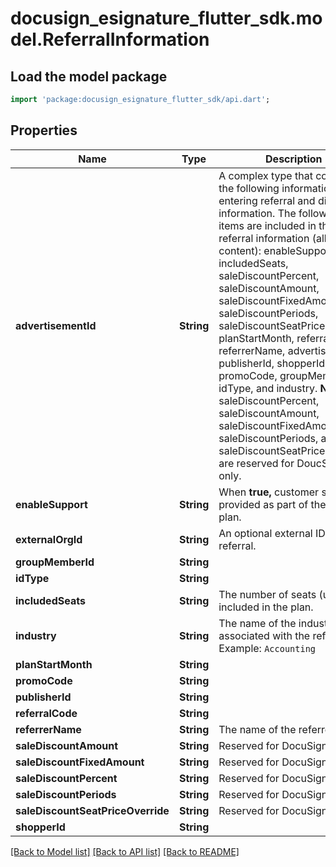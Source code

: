 # docusign_esignature_flutter_sdk.model.ReferralInformation

## Load the model package
```dart
import 'package:docusign_esignature_flutter_sdk/api.dart';
```

## Properties
Name | Type | Description | Notes
------------ | ------------- | ------------- | -------------
**advertisementId** | **String** | A complex type that contains the following information for entering referral and discount information. The following items are included in the referral information (all string content): enableSupport, includedSeats, saleDiscountPercent, saleDiscountAmount, saleDiscountFixedAmount, saleDiscountPeriods, saleDiscountSeatPriceOverride, planStartMonth, referralCode, referrerName, advertisementId, publisherId, shopperId, promoCode, groupMemberId, idType, and industry.  **Note:** saleDiscountPercent, saleDiscountAmount, saleDiscountFixedAmount, saleDiscountPeriods, and saleDiscountSeatPriceOverride are reserved for DoucSign use only.  | [optional] 
**enableSupport** | **String** | When **true,** customer support is provided as part of the account plan. | [optional] 
**externalOrgId** | **String** | An optional external ID for the referral. | [optional] 
**groupMemberId** | **String** |  | [optional] 
**idType** | **String** |  | [optional] 
**includedSeats** | **String** | The number of seats (users) included in the plan. | [optional] 
**industry** | **String** | The name of the industry associated with the referral.   Example: `Accounting` | [optional] 
**planStartMonth** | **String** |  | [optional] 
**promoCode** | **String** |  | [optional] 
**publisherId** | **String** |  | [optional] 
**referralCode** | **String** |  | [optional] 
**referrerName** | **String** | The name of the referrer. | [optional] 
**saleDiscountAmount** | **String** | Reserved for DocuSign. | [optional] 
**saleDiscountFixedAmount** | **String** | Reserved for DocuSign. | [optional] 
**saleDiscountPercent** | **String** | Reserved for DocuSign. | [optional] 
**saleDiscountPeriods** | **String** | Reserved for DocuSign. | [optional] 
**saleDiscountSeatPriceOverride** | **String** | Reserved for DocuSign. | [optional] 
**shopperId** | **String** |  | [optional] 

[[Back to Model list]](../README.md#documentation-for-models) [[Back to API list]](../README.md#documentation-for-api-endpoints) [[Back to README]](../README.md)


